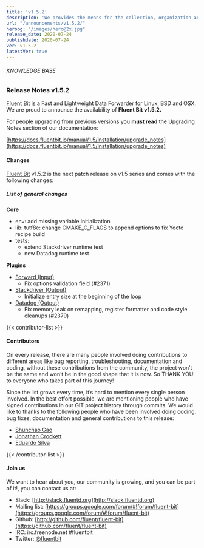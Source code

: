 ```yaml
---
title: 'v1.5.2'
description: 'We provides the means for the collection, organization and computerized retrieval of knowledge and Lightweight Data Forwarder for Linux, BSD and OSX. We are proud to announce the availability of Fluent Bit v1.5.2.'
url: "/announcements/v1.5.2/"
herobg: "/images/hero@2x.jpg"
release_date: 2020-07-24
publishdate: 2020-07-24
ver: v1.5.2
latestVer: true
---
```


###### KNOWLEDGE BASE

### Release Notes v1.5.2

[Fluent Bit](https://fluentbit.io/) is a Fast and Lightweight Data Forwarder for Linux, BSD and OSX. We are proud to announce the availability of **Fluent Bit v1.5.2.**

For people upgrading from previous versions you **must read** the Upgrading Notes section of our documentation:

[https://docs.fluentbit.io/manual/1.5/installation/upgrade_notes](https://docs.fluentbit.io/manual/1.5/installation/upgrade_notes)

#### Changes

[Fluent Bit](https://fluentbit.io) v1.5.2 is the next patch release on v1.5 series and comes with the following changes:

##### List of general changes



**Core**

* env: add missing variable initialization
* lib: tutf8e: change CMAKE_C_FLAGS to append options to fix Yocto recipe build
* tests:
  * extend Stackdriver runtime test
  * new Datadog runtime test


**Plugins**

* [Forward (Input)](https://docs.fluentbit.io/manual/1.5/pipeline/inputs/forward/)
  * Fix options validation field (#2371)
* [Stackdriver (Output)](https://docs.fluentbit.io/manual/1.5/pipeline/outputs/stackdriver/)
  * Initialize entry size at the beginning of the loop
* [Datadog (Output)](https://docs.fluentbit.io/manual/1.5/pipeline/outputs/datadog/)
  * Fix memory leak on remapping, register formatter and code style cleanups (#2379)


{{< contributor-list >}}

#### Contributors

On every release, there are many people involved doing contributions to different areas like bug reporting, troubleshooting, documentation and coding, without these contributions from the community, the project won’t be the same and won’t be in the good shape that it is now. So THANK YOU! to everyone who takes part of this journey!

Since the list grows every time, it’s hard to mention every single person involved. In the best effort possible, we are mentioning people who have signed contributions in our GIT project history through commits. We would like to thanks to the following people who have been involved doing coding, bug fixes, documentation and general contributions to this release:

* [Shunchao Gao](https://github.com/scgao)
* [Jonathan Crockett](https://github.com/siqjonathan)
* [Eduardo Silva](https://github.com/edsiper)

{{< /contributor-list >}}

#### Join us

We want to hear about you, our community is growing, and you can be part of it!, you can contact us at:

* Slack: [http://slack.fluentd.org](http://slack.fluentd.org)
* Mailing list: [https://groups.google.com/forum/#!forum/fluent-bit](https://groups.google.com/forum/#!forum/fluent-bit)
* Github: [http://github.com/fluent/fluent-bit](https://github.com/fluent/fluent-bit)
* IRC: irc.freenode.net #fluentbit
* Twitter: [@fluentbit](https://twitter.com/fluentbit)